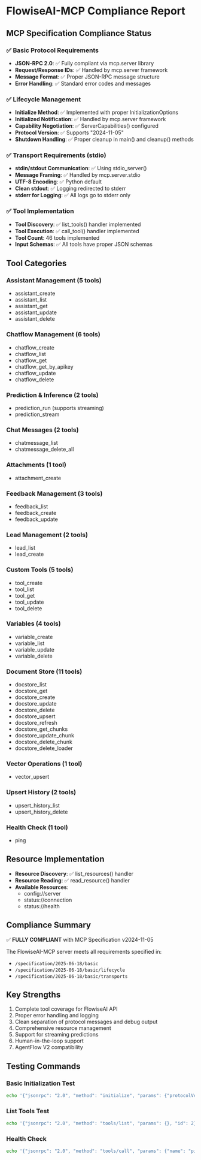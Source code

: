 # FlowiseAI-MCP Compliance Report

## MCP Specification Compliance Status

### ✅ Basic Protocol Requirements
- **JSON-RPC 2.0**: ✅ Fully compliant via mcp.server library
- **Request/Response IDs**: ✅ Handled by mcp.server framework
- **Message Format**: ✅ Proper JSON-RPC message structure
- **Error Handling**: ✅ Standard error codes and messages

### ✅ Lifecycle Management
- **Initialize Method**: ✅ Implemented with proper InitializationOptions
- **Initialized Notification**: ✅ Handled by mcp.server framework
- **Capability Negotiation**: ✅ ServerCapabilities() configured
- **Protocol Version**: ✅ Supports "2024-11-05"
- **Shutdown Handling**: ✅ Proper cleanup in main() and cleanup() methods

### ✅ Transport Requirements (stdio)
- **stdin/stdout Communication**: ✅ Using stdio_server()
- **Message Framing**: ✅ Handled by mcp.server.stdio
- **UTF-8 Encoding**: ✅ Python default
- **Clean stdout**: ✅ Logging redirected to stderr
- **stderr for Logging**: ✅ All logs go to stderr only

### ✅ Tool Implementation
- **Tool Discovery**: ✅ list_tools() handler implemented
- **Tool Execution**: ✅ call_tool() handler implemented
- **Tool Count**: 46 tools implemented
- **Input Schemas**: ✅ All tools have proper JSON schemas

## Tool Categories

### Assistant Management (5 tools)
- assistant_create
- assistant_list
- assistant_get
- assistant_update
- assistant_delete

### Chatflow Management (6 tools)
- chatflow_create
- chatflow_list
- chatflow_get
- chatflow_get_by_apikey
- chatflow_update
- chatflow_delete

### Prediction & Inference (2 tools)
- prediction_run (supports streaming)
- prediction_stream

### Chat Messages (2 tools)
- chatmessage_list
- chatmessage_delete_all

### Attachments (1 tool)
- attachment_create

### Feedback Management (3 tools)
- feedback_list
- feedback_create
- feedback_update

### Lead Management (2 tools)
- lead_list
- lead_create

### Custom Tools (5 tools)
- tool_create
- tool_list
- tool_get
- tool_update
- tool_delete

### Variables (4 tools)
- variable_create
- variable_list
- variable_update
- variable_delete

### Document Store (11 tools)
- docstore_list
- docstore_get
- docstore_create
- docstore_update
- docstore_delete
- docstore_upsert
- docstore_refresh
- docstore_get_chunks
- docstore_update_chunk
- docstore_delete_chunk
- docstore_delete_loader

### Vector Operations (1 tool)
- vector_upsert

### Upsert History (2 tools)
- upsert_history_list
- upsert_history_delete

### Health Check (1 tool)
- ping

## Resource Implementation
- **Resource Discovery**: ✅ list_resources() handler
- **Resource Reading**: ✅ read_resource() handler
- **Available Resources**:
  - config://server
  - status://connection
  - status://health

## Compliance Summary

✅ **FULLY COMPLIANT** with MCP Specification v2024-11-05

The FlowiseAI-MCP server meets all requirements specified in:
- `/specification/2025-06-18/basic`
- `/specification/2025-06-18/basic/lifecycle`
- `/specification/2025-06-18/basic/transports`

## Key Strengths
1. Complete tool coverage for FlowiseAI API
2. Proper error handling and logging
3. Clean separation of protocol messages and debug output
4. Comprehensive resource management
5. Support for streaming predictions
6. Human-in-the-loop support
7. AgentFlow V2 compatibility

## Testing Commands

### Basic Initialization Test
```bash
echo '{"jsonrpc": "2.0", "method": "initialize", "params": {"protocolVersion": "2024-11-05", "clientInfo": {"name": "test", "version": "1.0.0"}, "capabilities": {}}, "id": 1}' | python3 -m flowiseai_mcp
```

### List Tools Test
```bash
echo '{"jsonrpc": "2.0", "method": "tools/list", "params": {}, "id": 2}' | python3 -m flowiseai_mcp
```

### Health Check
```bash
echo '{"jsonrpc": "2.0", "method": "tools/call", "params": {"name": "ping", "arguments": {}}, "id": 3}' | python3 -m flowiseai_mcp
```